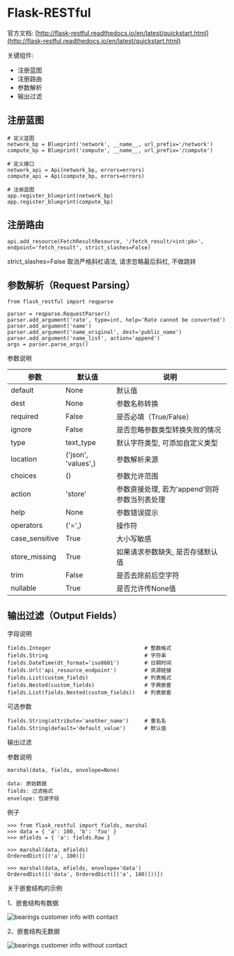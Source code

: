 # Flask-RESTful

官方文档: [http://flask-restful.readthedocs.io/en/latest/quickstart.html](http://flask-restful.readthedocs.io/en/latest/quickstart.html)


关键组件:

- 注册蓝图
- 注册路由
- 参数解析
- 输出过滤



## 注册蓝图
```
# 定义蓝图
network_bp = Blueprint('network', __name__, url_prefix='/network')
compute_bp = Blueprint('compute', __name__, url_prefix='/compute')

# 定义接口
network_api = Api(network_bp, errors=errors)
compute_api = Api(compute_bp, errors=errors)

# 注册蓝图
app.register_blueprint(network_bp)
app.register_blueprint(compute_bp)
```

## 注册路由

```
api.add_resource(FetchResultResource, '/fetch_result/<int:pk>', endpoint='fetch_result', strict_slashes=False)
```
strict_slashes=False  取消严格斜杠语法, 请求忽略最后斜杠, 不做跳转



## 参数解析（Request Parsing）
```
from flask_restful import reqparse

parser = reqparse.RequestParser()
parser.add_argument('rate', type=int, help='Rate cannot be converted')
parser.add_argument('name')
parser.add_argument('name_original', dest='public_name')
parser.add_argument('name_list', action='append')
args = parser.parse_args()
```

参数说明

参数 | 默认值 | 说明
--- | --- | ---
default | None | 默认值
dest | None | 参数名称转换
required | False | 是否必填（True/False）
ignore | False | 是否忽略参数类型转换失败的情况
type | text_type | 默认字符类型, 可添加自定义类型
location | ('json', 'values',) | 参数解析来源
choices | () | 参数允许范围
action | 'store' | 参数直接处理, 若为'append'则将参数当列表处理
help | None | 参数错误提示
operators | ('=',) | 操作符
case_sensitive | True | 大小写敏感
store_missing | True | 如果请求参数缺失, 是否存储默认值
trim | False | 是否去除前后空字符
nullable | True | 是否允许传None值


## 输出过滤（Output Fields）

字段说明
```
fields.Integer                              # 整数格式
fields.String                               # 字符串
fields.DateTime(dt_format='iso8601')        # 日期时间
fields.Url('api_resource_endpoint')         # 资源链接
fields.List(custom_fields)                  # 列表格式
fields.Nested(custom_fields)                # 字典嵌套
fields.List(fields.Nested(custom_fields))   # 列表嵌套
```

可选参数
```
fields.String(attribute='another_name')     # 重名名
fields.String(default='default_value')      # 默认值
```

输出过滤

参数说明
```
marshal(data, fields, envelope=None)

data: 原始数据
fields: 过滤格式
envelope: 包装字段
```

例子
```
>>> from flask_restful import fields, marshal
>>> data = { 'a': 100, 'b': 'foo' }
>>> mfields = { 'a': fields.Raw }

>>> marshal(data, mfields)
OrderedDict([('a', 100)])

>>> marshal(data, mfields, envelope='data')
OrderedDict([('data', OrderedDict([('a', 100)]))])
```

关于嵌套结构的示例

1、嵌套结构有数据

![bearings customer info with contact](https://github.com/zhanghe06/flask_restful/raw/master/images/postman_bearings_customer_info_with_contact.png)

2、嵌套结构无数据

![bearings customer info without contact](https://github.com/zhanghe06/flask_restful/raw/master/images/postman_bearings_customer_info_without_contact.png)
